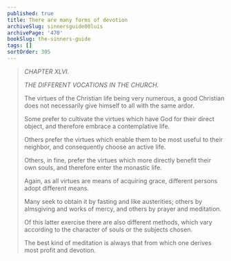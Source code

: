 ```yaml
---
published: true
title: There are many forms of devotion
archiveSlug: sinnersguide00luis
archivePage: '470'
bookSlug: the-sinners-guide
tags: []
sortOrder: 305
---
```


> *CHAPTER XLVI.*
> 
> *THE DIFFERENT VOCATIONS IN THE CHURCH.*
> 
> The virtues of the Christian life being very numerous, a good Christian does not necessarily give himself to all with the same ardor.
> 
> Some prefer to cultivate the virtues which have God for their direct object, and therefore embrace a contemplative life.
> 
> Others prefer the virtues which enable them to be most useful to their neighbor, and consequently choose an active life.
> 
> Others, in fine, prefer the virtues which more directly benefit their own souls, and therefore enter the monastic life.
> 
> Again, as all virtues are means of acquiring grace, different persons adopt different means.
> 
> Many seek to obtain it by fasting and like austerities; others by almsgiving and works of mercy, and others by prayer and meditation.
> 
> Of this latter exercise there are also different methods, which vary according to the character of souls or the subjects chosen.
> 
> The best kind of meditation is always that from which one derives most profit and devotion.

